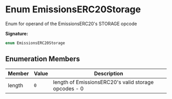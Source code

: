 
# Enum EmissionsERC20Storage

Enum for operand of the EmissionsERC20's STORAGE opcode

<b>Signature:</b>

```typescript
enum EmissionsERC20Storage 
```

## Enumeration Members

|  Member | Value | Description |
|  --- | --- | --- |
|  length | `0` | length of EmissionsERC20's valid storage opcodes - 0 |

